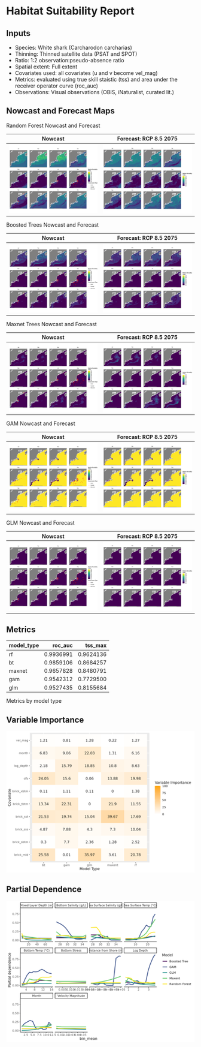 Habitat Suitability Report
================

## Inputs

- Species: White shark (Carcharodon carcharias)
- Thinning: Thinned satellite data (PSAT and SPOT)
- Ratio: 1:2 observation:pseudo-absence ratio
- Spatial extent: Full extent
- Covariates used: all covariates (u and v become vel_mag)
- Metrics: evaluated using true skill staistic (tss) and area under the
  receiver operator curve (roc_auc)
- Observations: Visual observations (OBIS, iNaturalist, curated lit.)

## Nowcast and Forecast Maps

Random Forest Nowcast and Forecast

| Nowcast | Forecast: RCP 8.5 2075 |
|:--:|:--:|
| ![](../../../../tidy_reports/versions/c21/020360/c21.020360.01_12_rf_compiled_casts.png) | ![](../../../../tidy_reports/versions/c21/020364/c21.020364.01_12_rf_compiled_casts.png) |

Boosted Trees Nowcast and Forecast

| Nowcast | Forecast: RCP 8.5 2075 |
|:--:|:--:|
| ![](../../../../tidy_reports/versions/c21/020360/c21.020360.01_12_bt_compiled_casts.png) | ![](../../../../tidy_reports/versions/c21/020364/c21.020364.01_12_bt_compiled_casts.png) |

Maxnet Trees Nowcast and Forecast

| Nowcast | Forecast: RCP 8.5 2075 |
|:--:|:--:|
| ![](../../../../tidy_reports/versions/c21/020360/c21.020360.01_12_maxent_compiled_casts.png) | ![](../../../../tidy_reports/versions/c21/020364/c21.020364.01_12_maxent_compiled_casts.png) |

GAM Nowcast and Forecast

| Nowcast | Forecast: RCP 8.5 2075 |
|:--:|:--:|
| ![](../../../../tidy_reports/versions/c21/020360/c21.020360.01_12_gam_compiled_casts.png) | ![](../../../../tidy_reports/versions/c21/020364/c21.020364.01_12_gam_compiled_casts.png) |

GLM Nowcast and Forecast

| Nowcast | Forecast: RCP 8.5 2075 |
|:--:|:--:|
| ![](../../../../tidy_reports/versions/c21/020360/c21.020360.01_12_glm_compiled_casts.png) | ![](../../../../tidy_reports/versions/c21/020364/c21.020364.01_12_glm_compiled_casts.png) |

## Metrics

| model_type |   roc_auc |   tss_max |
|:-----------|----------:|----------:|
| rf         | 0.9936991 | 0.9624136 |
| bt         | 0.9859106 | 0.8684257 |
| maxnet     | 0.9657828 | 0.8480791 |
| gam        | 0.9542312 | 0.7729500 |
| glm        | 0.9527435 | 0.8155684 |

Metrics by model type

## Variable Importance

![](m21.02036_tidy_compiled_files/figure-gfm/variable_importance-1.png)

## Partial Dependence

![](m21.02036_tidy_compiled_files/figure-gfm/partial_dependence-1.png)
